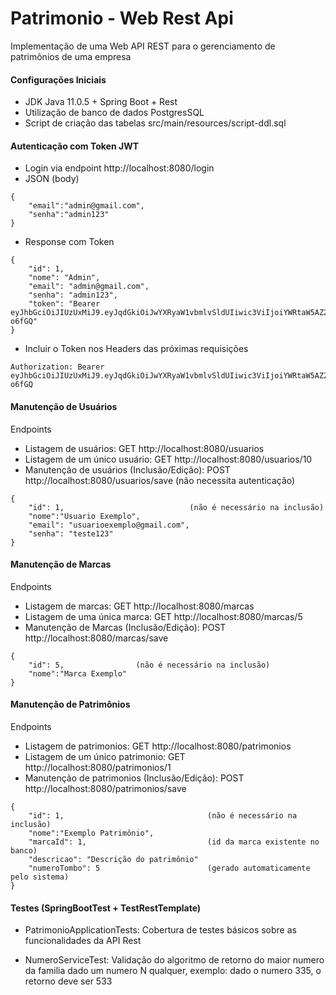 # Patrimonio - Web Rest Api

Implementação de uma Web API REST para o gerenciamento de patrimônios de uma empresa


#### Configurações Iniciais
- JDK Java 11.0.5 + Spring Boot + Rest
- Utilização de banco de dados PostgresSQL
- Script de criação das tabelas src/main/resources/script-ddl.sql

#### Autenticação com Token JWT
- Login via endpoint http://localhost:8080/login 
- JSON (body)
```
{
    "email":"admin@gmail.com",
    "senha":"admin123"
}
```

- Response com Token
```
{
    "id": 1,
    "nome": "Admin",
    "email": "admin@gmail.com",
    "senha": "admin123",
    "token": "Bearer eyJhbGciOiJIUzUxMiJ9.eyJqdGkiOiJwYXRyaW1vbmlvSldUIiwic3ViIjoiYWRtaW5AZ21haWwuY29tIiwiYXV0aG9yaXRpZXMiOlsiUk9MRV9VU0VSIl0sImlhdCI6MTU5ODIyNTYxMywiZXhwIjoxNTk4MjI2MjEzfQ.0Gow4UpVvNjwFCfa4e7wuGrzKLQFOk8ETQMSiqvolU5QZb929hI4q06MXhBMhjarf4VpXb7HntJHGLjC-o6fGQ"
}
```

- Incluir o Token nos Headers das próximas requisições
```
Authorization: Bearer eyJhbGciOiJIUzUxMiJ9.eyJqdGkiOiJwYXRyaW1vbmlvSldUIiwic3ViIjoiYWRtaW5AZ21haWwuY29tIiwiYXV0aG9yaXRpZXMiOlsiUk9MRV9VU0VSIl0sImlhdCI6MTU5ODIyNTYxMywiZXhwIjoxNTk4MjI2MjEzfQ.0Gow4UpVvNjwFCfa4e7wuGrzKLQFOk8ETQMSiqvolU5QZb929hI4q06MXhBMhjarf4VpXb7HntJHGLjC-o6fGQ 
```
#### Manutenção de Usuários

Endpoints
- Listagem de usuários: GET http://localhost:8080/usuarios
- Listagem de um único usuário: GET http://localhost:8080/usuarios/10
- Manutenção de usuários (Inclusão/Edição): POST http://localhost:8080/usuarios/save  (não necessita autenticação)
```
{
    "id": 1,                            (não é necessário na inclusão)    
    "nome":"Usuario Exemplo",
    "email": "usuarioexemplo@gmail.com",
    "senha": "teste123"      
}
```

#### Manutenção de Marcas

Endpoints
- Listagem de marcas: GET http://localhost:8080/marcas
- Listagem de uma única marca: GET http://localhost:8080/marcas/5
- Manutenção de Marcas (Inclusão/Edição): POST http://localhost:8080/marcas/save
```
{
    "id": 5,                (não é necessário na inclusão)    
    "nome":"Marca Exemplo"      
}
```

#### Manutenção de Patrimônios

Endpoints
- Listagem de patrimonios: GET http://localhost:8080/patrimonios
- Listagem de um único patrimonio: GET http://localhost:8080/patrimonios/1
- Manutenção de patrimonios (Inclusão/Edição): POST http://localhost:8080/patrimonios/save 
```
{
    "id": 1,                                (não é necessário na inclusão)    
    "nome":"Exemplo Patrimônio",
    "marcaId": 1,                           (id da marca existente no banco)
    "descricao": "Descrição do patrimônio"
    "numeroTombo": 5                        (gerado automaticamente pelo sistema)      
}
```

#### Testes (SpringBootTest + TestRestTemplate)

- PatrimonioApplicationTests: Cobertura de testes básicos sobre as funcionalidades da API Rest

- NumeroServiceTest: Validação do algoritmo de retorno do maior numero da familia dado um numero N qualquer, exemplo: dado o numero 335, o retorno deve ser 533   
